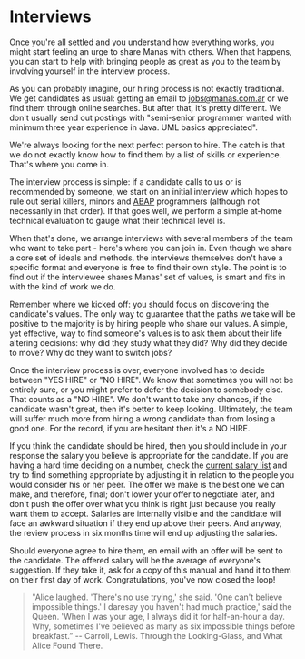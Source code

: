 # Interviews

Once you're all settled and you understand how everything works, you might start feeling an urge to share Manas with others. When that happens, you can start to help with bringing people as great as you to the team by involving yourself in the interview process.

As you can probably imagine, our hiring process is not exactly traditional. We get candidates as usual: getting an email to [jobs@manas.com.ar](mailto:jobs@manas.com.ar) or we find them through online searches. But after that, it's pretty different. We don't usually send out postings with "semi-senior programmer wanted with minimum three year experience in Java. UML basics appreciated".

We're always looking for the next perfect person to hire. The catch is that we do not exactly know how to find them by a list of skills or experience. That's where you come in.

The interview process is simple: if a candidate calls to us or is recommended by someone, we start on an initial interview which hopes to rule out serial killers, minors and [ABAP](https://en.wikipedia.org/wiki/ABAP) programmers \(although not necessarily in that order\). If that goes well, we perform a simple at-home technical evaluation to gauge what their technical level is.

When that's done, we arrange interviews with several members of the team who want to take part - here's where you can join in. Even though we share a core set of ideals and methods, the interviews themselves don't have a specific format and everyone is free to find their own style. The point is to find out if the interviewee shares Manas' set of values, is smart and fits in with the kind of work we do.

Remember where we kicked off: you should focus on discovering the candidate's values. The only way to guarantee that the paths we take will be positive to the majority is by hiring people who share our values. A simple, yet effective, way to find someone's values is to ask them about their life altering decisions: why did they study what they did? Why did they decide to move? Why do they want to switch jobs?

Once the interview process is over, everyone involved has to decide between "YES HIRE" or "NO HIRE". We know that sometimes you will not be entirely sure, or you might prefer to defer the decision to somebody else. That counts as a "NO HIRE". We don't want to take any chances, if the candidate wasn't great, then it's better to keep looking. Ultimately, the team will suffer much more from hiring a wrong candidate than from losing a good one. For the record, if you are hesitant then it's a NO HIRE.

If you think the candidate should be hired, then you should include in your response the salary you believe is appropriate for the candidate. If you are having a hard time deciding on a number, check the [current salary list](http://man.as/sueldos) and try to find something appropriate by adjusting it in relation to the people you would consider his or her peer. The offer we make is the best one we can make, and therefore, final; don't lower your offer to negotiate later, and don't push the offer over what you think is right just because you really want them to accept. Salaries are internally visible and the candidate will face an awkward situation if they end up above their peers. And anyway, the review process in six months time will end up adjusting the salaries.

Should everyone agree to hire them, en email with an offer will be sent to the candidate. The offered salary will be the average of everyone's suggestion. If they take it, ask for a copy of this manual and hand it to them on their first day of work. Congratulations, you've now closed the loop!

> "Alice laughed. 'There's no use trying,' she said. 'One can't believe impossible things.' I daresay you haven't had much practice,' said the Queen. 'When I was your age, I always did it for half-an-hour a day. Why, sometimes I've believed as many as six impossible things before breakfast.” -- Carroll, Lewis. Through the Looking-Glass, and What Alice Found There.

